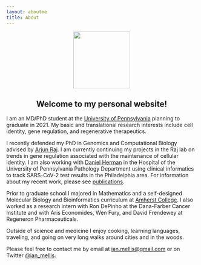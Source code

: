 ```yaml
---
layout: aboutme
title: About
---
```

<p align="center">
<img src="{{ site.baseurl }}static/img/{{ site.avatar }}" style="width:150px;" />
</p>

## <center> Welcome to my personal website!</center>

I am an MD/PhD student at the [University of Pennsylvania](https://www.med.upenn.edu/mstp/) planning to graduate in 2021. My basic and translational research interests include cell identity, gene regulation, and regenerative therapeutics.

I recently defended my PhD in Genomics and Computational Biology advised by [Arjun Raj](https://rajlab.seas.upenn.edu). I am currently continuing my projects in the Raj lab on trends in gene regulation associated with the maintenance of cellular identity. I am also working with [Daniel Herman](https://www.med.upenn.edu/hermanlab/) in the Hospital of the University of Pennsylvania Pathology Department using clinical informatics to track SARS-CoV-2 test results in the Philadelphia area. For information about my recent work, please see [publications](publications.html). 

Prior to graduate school I majored in Mathematics and a self-designed Molecular Biology and Bioinformatics curriculum at [Amherst College](https://www.amherst.edu/academiclife/departments). I also worked as a research intern with Ron DePinho at the Dana-Farber Cancer Institute and with Aris Economides, Wen Fury, and David Frendewey at Regeneron Pharmaceuticals.

Outside of science and medicine I enjoy cooking, learning languages, traveling, and going on very long walks around cities and in the woods.

Please feel free to contact me by email at <ian.mellis@gmail.com> or on Twitter [@ian_mellis](https://twitter.com/ian_mellis).

